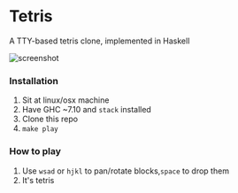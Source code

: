 # Tetris
A TTY-based tetris clone, implemented in Haskell

![screenshot](http://i.imgur.com/OPiZNTG.png)

### Installation

  1. Sit at linux/osx machine
  2. Have GHC ~7.10 and `stack` installed
  3. Clone this repo
  3. `make play`


### How to play

  1. Use `wsad` or `hjkl` to pan/rotate blocks,`space` to drop them
  2. It's tetris
